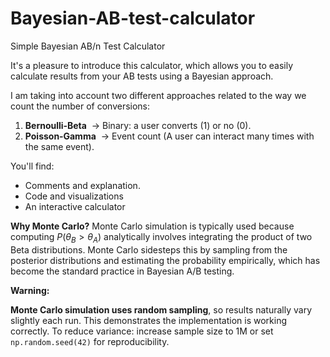 # Bayesian-AB-test-calculator
Simple Bayesian AB/n Test Calculator

It's a pleasure to introduce this calculator, which allows you to easily calculate results from your AB tests using a Bayesian approach.

I am taking into account two different approaches related to the way we count the number of conversions:

1. **Bernoulli‑Beta** &nbsp;→ Binary: a user converts (1) or no (0).
2. **Poisson‑Gamma** &nbsp;→ Event count (A user can interact many times with the same event).

You'll find:
* Comments and explanation.
* Code and visualizations
* An interactive calculator

**Why Monte Carlo?** Monte Carlo simulation is typically used because computing $P(\theta_B > \theta_A)$ analytically involves integrating the product of two Beta distributions. Monte Carlo sidesteps this by sampling from the posterior distributions and estimating the probability empirically, which has become the standard practice in Bayesian A/B testing.

**Warning:**

**Monte Carlo simulation uses random sampling**, so results naturally vary slightly each run. This demonstrates the implementation is working correctly. To reduce variance: increase sample size to 1M or set `np.random.seed(42)` for reproducibility.
